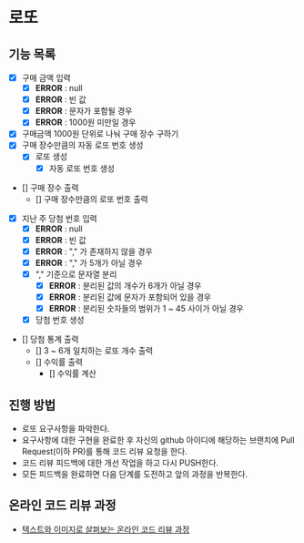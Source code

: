 # 로또
## 기능 목록
- [X] 구매 금액 입력
    - [X] __ERROR__ : null
    - [X] __ERROR__ : 빈 값
    - [X] __ERROR__ : 문자가 포함될 경우
    - [X] __ERROR__ : 1000원 미만일 경우
- [X] 구매금액 1000원 단위로 나눠 구매 장수 구하기
- [X] 구매 장수만큼의 자동 로또 번호 생성
    - [X] 로또 생성
        - [X] 자동 로또 번호 생성 
- [] 구매 장수 출력
    - [] 구매 장수만큼의 로또 번호 출력
- [X] 지난 주 당첨 번호 입력
    - [X] __ERROR__ : null
    - [X] __ERROR__ : 빈 값
    - [X] __ERROR__ : "," 가 존재하지 않을 경우
    - [X] __ERROR__ : "," 가 5개가 아닐 경우
    - [X] "," 기준으로 문자열 분리
        - [X] __ERROR__ : 분리된 값의 개수가 6개가 아닐 경우
        - [X] __ERROR__ : 분리된 값에 문자가 포함되어 있을 경우
        - [X] __ERROR__ : 분리된 숫자들의 범위가 1 ~ 45 사이가 아닐 경우
    - [X] 당첨 번호 생성
- [] 당첨 통계 출력
    - [] 3 ~ 6개 일치하는 로또 개수 출력
    - [] 수익률 출력
        - [] 수익률 계산

     

## 진행 방법
* 로또 요구사항을 파악한다.
* 요구사항에 대한 구현을 완료한 후 자신의 github 아이디에 해당하는 브랜치에 Pull Request(이하 PR)를 통해 코드 리뷰 요청을 한다.
* 코드 리뷰 피드백에 대한 개선 작업을 하고 다시 PUSH한다.
* 모든 피드백을 완료하면 다음 단계를 도전하고 앞의 과정을 반복한다.

## 온라인 코드 리뷰 과정
* [텍스트와 이미지로 살펴보는 온라인 코드 리뷰 과정](https://github.com/next-step/nextstep-docs/tree/master/codereview)